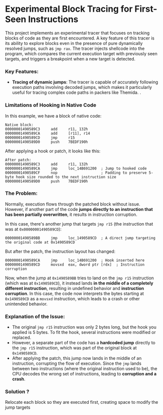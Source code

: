 # Experimental Block Tracing for First-Seen Instructions

This project implements an experimental tracer that focuses on tracking blocks of code as they are first encountered. A key feature of this tracer is its ability to explore blocks even in the presence of pure dynamically resolved jumps, such as `jmp rax`. The tracer injects shellcode into the program, which compares the current execution target with previously seen targets, and triggers a breakpoint when a new target is detected.

### Key Features:
- **Tracing of dynamic jumps**: The tracer is capable of accurately following execution paths involving decoded jumps, which makes it particularly useful for tracing complex code paths in packers like Themida.
.

### **Limitations of Hooking in Native Code**

In this example, we have a block of native code:

```
Native block:
00000001490589C3     add     r11, 132h
00000001490589CA     add     [r11], r14
00000001490589CD     jmp     r15
00000001490589D0     push    7BEDF190h
```

After applying a hook or patch, it looks like this:

```
After patch:
00000001490589C3     add     r11, 132h
00000001490589CA     jmp     loc_14B691200  ; Jump to hooked code
00000001490589CF     nop                    ; Padding to preserve 5-byte hook size rounded to the next instruction size
00000001490589D0     push    7BEDF190h
```

### **The Problem:**

Normally, execution flows through the patched block without issue. However, if another part of the code **jumps directly to an instruction that has been partially overwritten**, it results in instruction corruption. 

In this case, there's another jump that targets `jmp r15` (the instruction that was at `0x00000001490589CD`):

```
00000001490589BB     jmp     loc_1490589CD  ; A direct jump targeting the original code at 0x1490589CD
```

But after the patch, the instruction layout has changed:

```
00000001490589CA     jmp     loc_14B691200  ; Hook inserted here
00000001490589CD     movsxd  eax, dword ptr [rdx]  ; Instruction corruption
```

Now, when the jump at `0x1490589BB` tries to land on the `jmp r15` instruction (which was at `0x1490589CD`), it instead lands **in the middle of a completely different instruction**, resulting in undefined behavior and **instruction corruption**. In this case, the code now interprets the bytes starting at `0x1490589CD` as a `movsxd` instruction, which leads to a crash or other unintended behavior.

### **Explanation of the Issue:**

- The original `jmp r15` instruction was only 2 bytes long, but the hook you applied is 5 bytes. To fit the hook, several instructions were modified or replaced.
- However, a separate part of the code has a **hardcoded jump** directly to the `jmp r15` instruction, which was part of the original block at `0x1490589CD`.
- After applying the patch, this jump now lands in the middle of an instruction, corrupting the flow of execution. Since the `jmp` lands between two instructions (where the original instruction used to be), the CPU decodes the wrong set of instructions, leading to **corruption and a crash**.


### Solution ? 

Relocate each block so they are executed first, creating space to modify the jump targets